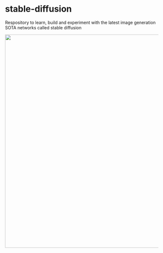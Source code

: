 # stable-diffusion
Respository to learn, build and experiment with the latest image generation SOTA networks called stable diffusion

<img src="https://github.com/kalyanr7/stable-diffusion-ac/assets/85069042/b9465486-b3e1-4792-af43-d1076798272b" width="800px" height="700px">



